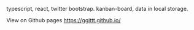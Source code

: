 typescript, react, twitter bootstrap.
kanban-board, data in local storage.

View on Github pages https://ggittt.github.io/
